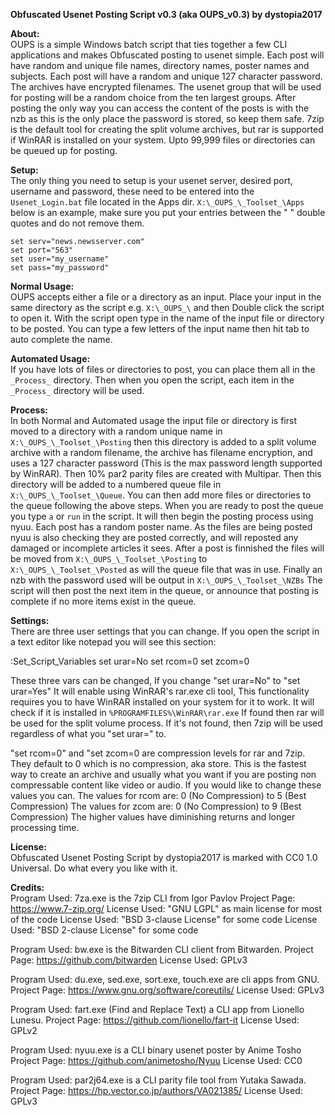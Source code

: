 **Obfuscated Usenet Posting Script v0.3 (aka OUPS_v0.3) by dystopia2017**
 
**About:** <br>
OUPS is a simple Windows batch script that ties together a few CLI applications 
and makes Obfuscated posting to usenet simple. Each post will have random and 
unique file names, directory names, poster names and subjects. Each post will 
have a random and unique 127 character password. The archives have encrypted 
filenames. The usenet group that will be used for posting will be a random 
choice from the ten largest groups. After posting the only way you can access 
the content of the posts is with the nzb as this is the only place the password 
is stored, so keep them safe. 7zip is the default tool for creating the split 
volume archives, but rar is supported if WinRAR is installed on your system. 
Upto 99,999 files or directories can be queued up for posting. 
 
**Setup:** <br>
The only thing you need to setup is your usenet server, desired port, username 
and password, these need to be entered into the `Usenet_Login.bat` file located in
the Apps dir. `X:\_OUPS_\_Toolset_\Apps` below is an example, make sure you put 
your entries between the " " double quotes and do not remove them. 
 
`set serv="news.newsserver.com"` <br>
`set port="563"` <br>
`set user="my_username"` <br>
`set pass="my_password"` <br>
 
**Normal Usage:** <br>
OUPS accepts either a file or a directory as an input. Place your input in the 
same directory as the script e.g. `X:\_OUPS_\` and then Double click the script to
open it. With the script open type in the name of the input file or directory to
be posted. You can type a few letters of the input name then hit tab to auto 
complete the name. 
 
**Automated Usage:** <br>
If you have lots of files or directories to post, you can place them all in the 
`_Process_` directory. Then when you open the script, each item in the `_Process_`
directory will be used. 
 
**Process:** <br>
In both Normal and Automated usage the input file or directory is first moved to
a directory with a random unique name in `X:\_OUPS_\_Toolset_\Posting` then 
this directory is added to a split volume archive with a random filename, 
the archive has filename encryption, and uses a 127 character password (This is 
the max password length supported by WinRAR). Then 10% par2 parity files are 
created with Multipar. Then this directory will be added to a numbered queue 
file in `X:\_OUPS_\_Toolset_\Queue`. You can then add more files or directories 
to the queue following the above steps. When you are ready to post the queue you
type `a` or `run` in the script. It will then begin the posting process using 
nyuu. Each post has a random poster name. As the files are being posted nyuu is 
also checking they are posted correctly, and will reposted any damaged or 
incomplete articles it sees. After a post is finnished the files will be moved 
from `X:\_OUPS_\_Toolset_\Posting` to `X:\_OUPS_\_Toolset_\Posted` as will the 
queue file that was in use. Finally an nzb with the password used will be output
in `X:\_OUPS_\_Toolset_\NZBs` The script will then post the next item in the 
queue, or announce that posting is complete if no more items exist in the queue.
 
**Settings:** <br>
There are three user settings that you can change. If you open the script in a 
text editor like notepad you will see this section: 
 
:Set_Script_Variables 
set urar=No 
set rcom=0 
set zcom=0 
 
These three vars can be changed, If you change "set urar=No" to "set urar=Yes" 
It will enable using WinRAR's rar.exe cli tool, This functionality requires you 
to have WinRAR installed on your system for it to work. It will check if it is 
installed in `%PROGRAMFILES%\WinRAR\rar.exe` If found then rar will be used for 
the split volume process. If it's not found, then 7zip will be used regardless 
of what you "set urar=" to. 
 
"set rcom=0" and "set zcom=0 are compression levels for rar and 7zip. They 
default to 0 which is no compression, aka store. This is the fastest way to 
create an archive and usually what you want if you are posting non compressable 
content like video or audio. If you would like to change these values you can. 
The values for rcom are: 0 (No Compression) to 5 (Best Compression) 
The values for zcom are: 0 (No Compression) to 9 (Best Compression) 
The higher values have diminishing returns and longer processing time. 
 
**License:** <br>
Obfuscated Usenet Posting Script by dystopia2017 is marked with CC0 1.0 
Universal. Do what every you like with it. 
 
**Credits:** <br>
Program Used: 7za.exe is the 7zip CLI from Igor Pavlov 
Project Page: https://www.7-zip.org/ 
License Used: "GNU LGPL" as main license for most of the code 
License Used: "BSD 3-clause License" for some code 
License Used: "BSD 2-clause License" for some code 
 
Program Used: bw.exe is the Bitwarden CLI client from Bitwarden. 
Project Page: https://github.com/bitwarden 
License Used: GPLv3 
 
Program Used: du.exe, sed.exe, sort.exe, touch.exe are cli apps from GNU. 
Project Page: https://www.gnu.org/software/coreutils/ 
License Used: GPLv3 
 
Program Used: fart.exe (Find and Replace Text) a CLI app from Lionello Lunesu. 
Project Page: https://github.com/lionello/fart-it 
License Used: GPLv2 
 
Program Used: nyuu.exe is a CLI binary usenet poster by Anime Tosho 
Project Page: https://github.com/animetosho/Nyuu 
License Used: CC0 
 
Program Used: par2j64.exe is a CLI parity file tool from Yutaka Sawada. 
Project Page: https://hp.vector.co.jp/authors/VA021385/ 
License Used: GPLv3 
